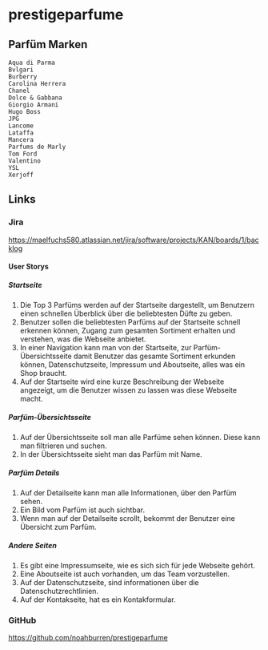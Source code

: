 # prestigeparfume


## Parfüm Marken

	Aqua di Parma
    Bvlgari
    Burberry
    Carolina Herrera
    Chanel
    Dolce & Gabbana
    Giorgio Armani
    Hugo Boss
    JPG
    Lancome
    Lataffa
    Mancera
    Parfums de Marly
    Tom Ford
    Valentino
    YSL
    Xerjoff

## Links
### Jira
https://maelfuchs580.atlassian.net/jira/software/projects/KAN/boards/1/backlog
#### User Storys

##### Startseite
1. Die Top 3 Parfüms werden auf der Startseite dargestellt, um Benutzern einen schnellen Überblick über die beliebtesten Düfte zu geben.
2. Benutzer sollen die beliebtesten Parfüms auf der Startseite schnell erkennen können, Zugang zum gesamten Sortiment erhalten und verstehen, was die Webseite anbietet.
3. In einer Navigation kann man von der Startseite, zur Parfüm-Übersichtsseite damit Benutzer das gesamte Sortiment erkunden können, Datenschutzseite, Impressum und Aboutseite, alles was ein Shop braucht.
4. Auf der Startseite wird eine kurze Beschreibung der Webseite angezeigt, um die Benutzer wissen zu lassen was diese Webseite macht.


##### Parfüm-Übersichtsseite
1. Auf der Übersichtsseite soll man alle Parfüme sehen können. Diese kann man filtrieren und suchen. 
2. In der Übersichtsseite sieht man das Parfüm mit Name.

##### Parfüm Details 
1. Auf der Detailseite kann man alle Informationen, über den Parfüm sehen.
2. Ein Bild vom Parfüm ist auch sichtbar.
3. Wenn man auf der Detailseite scrollt, bekommt der Benutzer eine Übersicht zum Parfüm.



##### Andere Seiten
1. Es gibt eine Impressumseite, wie es sich sich für jede Webseite gehört.
2. Eine Aboutseite ist auch vorhanden, um das Team vorzustellen. 
3. Auf der Datenschutzseite, sind informationen über die Datenschutzrechtlinien.
4. Auf der Kontakseite, hat es ein Kontakformular.



### GitHub
https://github.com/noahburren/prestigeparfume